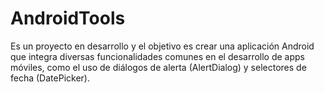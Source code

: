 # AndroidTools
Es un proyecto en desarrollo y el objetivo es crear una aplicación Android que integra diversas funcionalidades comunes en el desarrollo de apps móviles, como el uso de diálogos de alerta (AlertDialog) y selectores de fecha (DatePicker).
